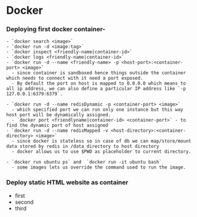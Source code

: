 # Docker
  ### Deploying first docker container-
    - `docker search <image>`
    - `docker run -d <image:tag>`
    - `docker inspect <friendly-name|container-id>`
    - `docker logs <friendly-name|container-id>`
    - `docker run -d --name <friendly-name> -p <host-port>:<container-port> <image>`
      - since container is sandboxed hence things outside the container which needs to connect with it need a port exposed. 
      - By default the port on host is mapped to 0.0.0.0 which means to all ip address, we can also define a particular IP address like `-p 127.0.0.1:6379:6379`.
      
    - `docker run -d --name redisDynamic -p <container-port> <image>`
      - which specified port we can run only one instance but this way host port will be dynamically assigned.
      - `docker port <friendlyname|container-id> <container-port>` - to find the dynamic port of host assigned
    - `docker run -d --name redisMapped -v <host-directory>:<container-directory> <image>`
      - since docker is stateless so in case of db we can map/store/mount data stored by redis in /data directory to host directory
      - docker allows us to use $PWD as placeholder to current directory.
      
    - `docker run ubuntu ps` and  `docker run -it ubuntu bash`
      - some images lets us override the command used to run the image.

 ### Deploy static HTML website as container
   - first
   - second
   - third
   
      
    
    